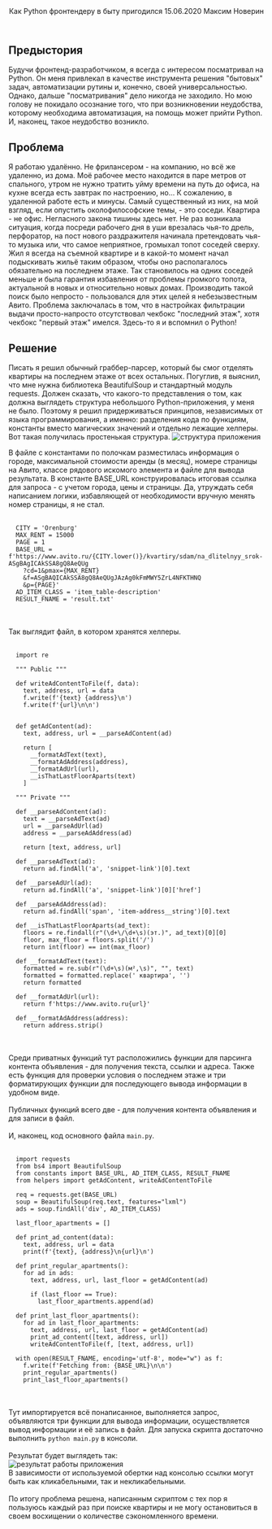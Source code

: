 <header>
  <title>Как Python фронтендеру в быту пригодился</title>
  <description>Как Python фронтендеру в быту пригодился</description>
  <date>15.06.2020</date>
  <author>Максим Новерин</author>
</header>

## Предыстория

Будучи фронтенд-разработчиком, я всегда с интересом посматривал на Python. Он меня привлекал в качестве инструмента решения "бытовых" задач, автоматизации рутины и, конечно, своей универсальностью. Однако, дальше "посматривания" дело никогда не заходило. Но мою голову не покидало осознание того, что при возникновении неудобства, которому необходима автоматизация, на помощь может прийти Python. И, наконец, такое неудобство возникло.

## Проблема

Я работаю удалённо. Не фрилансером - на компанию, но всё же удаленно, из дома. Моё рабочее место находится в паре метров от спального, утром не нужно тратить уйму времени на путь до офиса, на кухне всегда есть завтрак по настроению, но... К сожалению, в удаленной работе есть и минусы. Самый существенный из них, на мой взгляд, если опустить околофилософские темы, - это соседи. Квартира - не офис. Негласного закона тишины здесь нет. Не раз возникала ситуация, когда посреди рабочего дня в уши врезалась чья-то дрель, перфоратор, на пост нового раздражителя начинала претендовать чья-то музыка или, что самое неприятное, громыхал топот соседей сверху. Жил я всегда на съемной квартире и в какой-то момент начал подыскивать жильё таким образом, чтобы оно располагалось обязательно на последнем этаже. Так становилось на одних соседей меньше и была гарантия избавления от проблемы громкого топота, актуальной в новых и относительно новых домах. Производить такой поиск было непросто - пользовался для этих целей я небезызвестным Авито. Проблема заключалась в том, что в настройках фильтрации выдачи просто-напросто отсутствовал чекбокс "последний этаж", хотя чекбокс "первый этаж" имелся. Здесь-то я и вспомнил о Python!

## Решение

Писать я решил обычный граббер-парсер, который бы смог отделять квартиры на последнем этаже от всех остальных. Погуглив, я выяснил, что мне нужна библиотека BeautifulSoup и стандартный модуль requests. Должен сказать, что какого-то представления о том, как должна выглядеть структура небольшого Python-приложения, у меня не было. Поэтому я решил придерживаться принципов, независимых от языка программирования, а именно: разделения кода по функциям, константы вместо магических значений и отдельно лежащие хелперы. Вот такая получилась простенькая структура.
<img data-name="afpStructure" alt="структура приложения" title="структура приложения" style="max-width: 350px">

В файле с константами по полочкам разместилась информация о городе, максимальной стоимости аренды (в месяц), номере страницы на Авито, классе рядового искомого элемента и файле для вывода результата. В константе BASE_URL конструировалась итоговая ссылка для запроса - с учетом города, цены и страницы. Да, утруждать себя написанием логики, избавляющей от необходимости вручную менять номер страницы, я не стал.
<br><br>
```
  CITY = 'Orenburg'
  MAX_RENT = 15000
  PAGE = 1
  BASE_URL = f'https://www.avito.ru/{CITY.lower()}/kvartiry/sdam/na_dlitelnyy_srok-ASgBAgICAkSSA8gQ8AeQUg
    ?cd=1&pmax={MAX_RENT}
    &f=ASgBAQICAkSSA8gQ8AeQUgJAzAg0kFmMWY5ZrL4NFKTHNQ
    &p={PAGE}'
  AD_ITEM_CLASS = 'item_table-description'
  RESULT_FNAME = 'result.txt'
```
<br><br>
Так выглядит файл, в котором хранятся хелперы.
<br><br>
```
  import re

  """ Public """

  def writeAdContentToFile(f, data):
    text, address, url = data
    f.write(f'{text} {address}\n')
    f.write(f'{url}\n\n')


  def getAdContent(ad):
    text, address, url = __parseAdContent(ad)

    return [
      __formatAdText(text),
      __formatAdAddress(address),
      __formatAdUrl(url),
      __isThatLastFloorAparts(text)
    ]

  """ Private """

  def __parseAdContent(ad):
    text = __parseAdText(ad)
    url = __parseAdUrl(ad)
    address = __parseAdAddress(ad)

    return [text, address, url]

  def __parseAdText(ad):
    return ad.findAll('a', 'snippet-link')[0].text

  def __parseAdUrl(ad):
    return ad.findAll('a', 'snippet-link')[0]['href']

  def __parseAdAddress(ad):
    return ad.findAll('span', 'item-address__string')[0].text

  def __isThatLastFloorAparts(ad_text):
    floors = re.findall(r"(\d+\/\d+\s)(эт.)", ad_text)[0][0]
    floor, max_floor = floors.split('/')
    return int(floor) == int(max_floor)

  def __formatAdText(text):
    formatted = re.sub(r"(\d+\s)(м²,\s)", "", text)
    formatted = formatted.replace(' квартира', '')
    return formatted

  def __formatAdUrl(url):
    return f'https://www.avito.ru{url}'

  def __formatAdAddress(address):
    return address.strip()
```
<br><br>
Среди приватных функций тут расположились функции для парсинга контента объявления - для получения текста, ссылки и адреса. Также есть функция для проверки условия о последнем этаже и три форматирующих функции для последующего вывода информации в удобном виде.
<br><br>
Публичных функций всего две - для получения контента объявления и для записи в файл.
<br><br>
И, наконец, код основного файла `main.py`.
<br><br>
```
  import requests
  from bs4 import BeautifulSoup
  from constants import BASE_URL, AD_ITEM_CLASS, RESULT_FNAME
  from helpers import getAdContent, writeAdContentToFile

  req = requests.get(BASE_URL)
  soup = BeautifulSoup(req.text, features="lxml")
  ads = soup.findAll('div', AD_ITEM_CLASS)

  last_floor_apartments = []

  def print_ad_content(data):
    text, address, url = data
    print(f'{text}, {address}\n{url}\n')

  def print_regular_apartments():
    for ad in ads:
      text, address, url, last_floor = getAdContent(ad)

      if (last_floor == True):
        last_floor_apartments.append(ad)

  def print_last_floor_apartments():
    for ad in last_floor_apartments:
      text, address, url, last_floor = getAdContent(ad)
      print_ad_content([text, address, url])
      writeAdContentToFile(f, [text, address, url])

  with open(RESULT_FNAME, encoding='utf-8', mode="w") as f:
    f.write(f'Fetching from: {BASE_URL}\n\n')
    print_regular_apartments()
    print_last_floor_apartments()
```
<br><br>
Тут импортируется всё понаписанное, выполняется запрос, объявляются три функции для вывода информации, осуществляется вывод информации и её запись в файл. Для запуска скрипта достаточно выполнить `python main.py` в консоли.
<br><br>
Результат будет выглядеть так:
<img data-name="afpResult" alt="результат работы приложения" title="результат работы приложения" style="min-width: 650px">
В зависимости от используемой обертки над консолью ссылки могут быть как кликабельными, так и некликабельными.
<br><br>
По итогу проблема решена, написанным скриптом с тех пор я пользуюсь каждый раз при поиске квартиры и не могу остановиться в своем восхищении о количестве сэкономленного времени.
